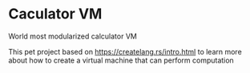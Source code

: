 # Caculator VM
World most modularized calculator VM

This pet project based on https://createlang.rs/intro.html to learn more about how to create a virtual machine that can perform computation